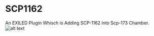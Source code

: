 # SCP1162
An EXILED Plugin Whisch is Adding SCP-1162 into Scp-173 Chamber.
![alt text](https://github.com/Marikider/SCP1162/blob/main/image.jpg?raw=true)
